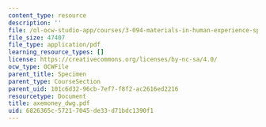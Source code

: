 ```yaml
---
content_type: resource
description: ''
file: /ol-ocw-studio-app/courses/3-094-materials-in-human-experience-spring-2004/6826365c57217045de33d71bdc1390f1_axemoney_dwg.pdf
file_size: 47407
file_type: application/pdf
learning_resource_types: []
license: https://creativecommons.org/licenses/by-nc-sa/4.0/
ocw_type: OCWFile
parent_title: Specimen
parent_type: CourseSection
parent_uid: 101c6d32-96cb-7ef7-f8f2-ac2616ed2216
resourcetype: Document
title: axemoney_dwg.pdf
uid: 6826365c-5721-7045-de33-d71bdc1390f1
---
```

